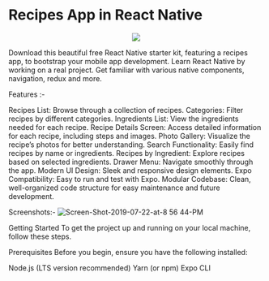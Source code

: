 # Recipes App in React Native

<center><a href="https://instamobile.io/app-templates/food-app-template/"><img src="https://www.instamobile.io/wp-content/uploads/2019/07/Screen-Shot-2019-07-22-at-8.56.44-PM.png" /></a></center>

Download this beautiful free React Native starter kit, featuring a recipes app, to bootstrap your mobile app development. Learn React Native by working on a real project. Get familiar with various native components, navigation, redux and more.

Features :-

Recipes List: Browse through a collection of recipes.
Categories: Filter recipes by different categories.
Ingredients List: View the ingredients needed for each recipe.
Recipe Details Screen: Access detailed information for each recipe, including steps and images.
Photo Gallery: Visualize the recipe’s photos for better understanding.
Search Functionality: Easily find recipes by name or ingredients.
Recipes by Ingredient: Explore recipes based on selected ingredients.
Drawer Menu: Navigate smoothly through the app.
Modern UI Design: Sleek and responsive design elements.
Expo Compatibility: Easy to run and test with Expo.
Modular Codebase: Clean, well-organized code structure for easy maintenance and future development.


Screenshots:-
![Screen-Shot-2019-07-22-at-8 56 44-PM](https://github.com/user-attachments/assets/4815b27b-9fcd-4b98-860e-d7f971abd4c1)

Getting Started
To get the project up and running on your local machine, follow these steps.

Prerequisites
Before you begin, ensure you have the following installed:

Node.js (LTS version recommended)
Yarn (or npm)
Expo CLI
